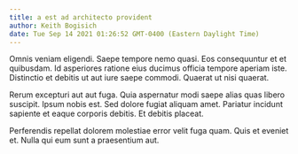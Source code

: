 ```yaml
---
title: a est ad architecto provident
author: Keith Bogisich
date: Tue Sep 14 2021 01:26:52 GMT-0400 (Eastern Daylight Time)
---
```

Omnis veniam eligendi. Saepe tempore nemo quasi. Eos consequuntur et et quibusdam. Id asperiores ratione eius ducimus officia tempore aperiam iste. Distinctio et debitis ut aut iure saepe commodi. Quaerat ut nisi quaerat.

 Rerum excepturi aut aut fuga. Quia aspernatur modi saepe alias quas libero suscipit. Ipsum nobis est. Sed dolore fugiat aliquam amet. Pariatur incidunt sapiente et eaque corporis debitis. Et debitis placeat.

 Perferendis repellat dolorem molestiae error velit fuga quam. Quis et eveniet et. Nulla qui eum sunt a praesentium aut.